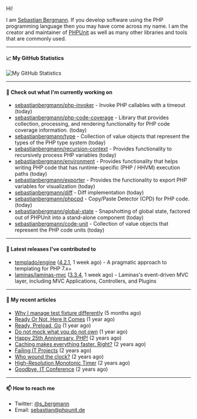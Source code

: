 Hi!

I am [Sebastian Bergmann](https://sebastian-bergmann.de/). If you develop software using the PHP programming language then you may have come across my name. I am the creator and maintainer of [PHPUnit](https://phpunit.de/) as well as many other libraries and tools that are commonly used.

---

#### 📈 My GitHub Statistics

![My GitHub Statistics](https://github-readme-stats.vercel.app/api?username=sebastianbergmann&show_icons=true&count_private=true&hide_title=true)

---

#### 👷 Check out what I'm currently working on

- [sebastianbergmann/php-invoker](https://github.com/sebastianbergmann/php-invoker) - Invoke PHP callables with a timeout (today)
- [sebastianbergmann/php-code-coverage](https://github.com/sebastianbergmann/php-code-coverage) - Library that provides collection, processing, and rendering functionality for PHP code coverage information. (today)
- [sebastianbergmann/type](https://github.com/sebastianbergmann/type) - Collection of value objects that represent the types of the PHP type system (today)
- [sebastianbergmann/recursion-context](https://github.com/sebastianbergmann/recursion-context) - Provides functionality to recursively process PHP variables (today)
- [sebastianbergmann/environment](https://github.com/sebastianbergmann/environment) - Provides functionality that helps writing PHP code that has runtime-specific (PHP / HHVM) execution paths (today)
- [sebastianbergmann/exporter](https://github.com/sebastianbergmann/exporter) - Provides the functionality to export PHP variables for visualization (today)
- [sebastianbergmann/diff](https://github.com/sebastianbergmann/diff) - Diff implementation (today)
- [sebastianbergmann/phpcpd](https://github.com/sebastianbergmann/phpcpd) - Copy/Paste Detector (CPD) for PHP code. (today)
- [sebastianbergmann/global-state](https://github.com/sebastianbergmann/global-state) - Snapshotting of global state, factored out of PHPUnit into a stand-alone component (today)
- [sebastianbergmann/code-unit](https://github.com/sebastianbergmann/code-unit) - Collection of value objects that represent the PHP code units (today)

---

#### 🔭 Latest releases I've contributed to

- [templado/engine](https://github.com/templado/engine) ([4.2.1](https://github.com/templado/engine/releases/tag/4.2.1), 1 week ago) - A pragmatic approach to templating for PHP 7.x&#43;
- [laminas/laminas-mvc](https://github.com/laminas/laminas-mvc) ([3.3.4](https://github.com/laminas/laminas-mvc/releases/tag/3.3.4), 1 week ago) - Laminas&#39;s event-driven MVC layer, including MVC Applications, Controllers, and Plugins

---

#### 📜 My recent articles

- [Why I manage test fixture differently](https://thephp.cc/articles/why-i-manage-test-fixture-differently) (5 months ago)
- [Ready Or Not, Here It Comes](https://thephp.cc/articles/ready-or-not-here-it-comes) (1 year ago)
- [Ready, Preload, Go](https://thephp.cc/articles/ready-preload-go) (1 year ago)
- [Do not mock what you do not own](https://thephp.cc/articles/do-not-mock-what-you-do-not-own) (1 year ago)
- [Happy 25th Anniversary, PHP!](https://thephp.cc/articles/happy-25th-anniversary-php) (2 years ago)
- [Caching makes everything faster. Right?](https://thephp.cc/articles/caching-makes-everything-faster-right) (2 years ago)
- [Failing IT Projects](https://thephp.cc/articles/failing-it-projects) (2 years ago)
- [Who wound the clock?](https://thephp.cc/articles/who-wound-the-clock) (2 years ago)
- [High-Resolution Monotonic Timer](https://thephp.cc/articles/high-resolution-monotonic-timer) (2 years ago)
- [Goodbye, IT Conference](https://thephp.cc/articles/goodbye-it-conference) (2 years ago)

---

#### 📫 How to reach me

- Twitter: [@s_bergmann](https://twitter.com/s_bergmann)
- Email: [sebastian@phpunit.de](mailto://sebastian@phpunit.de)
